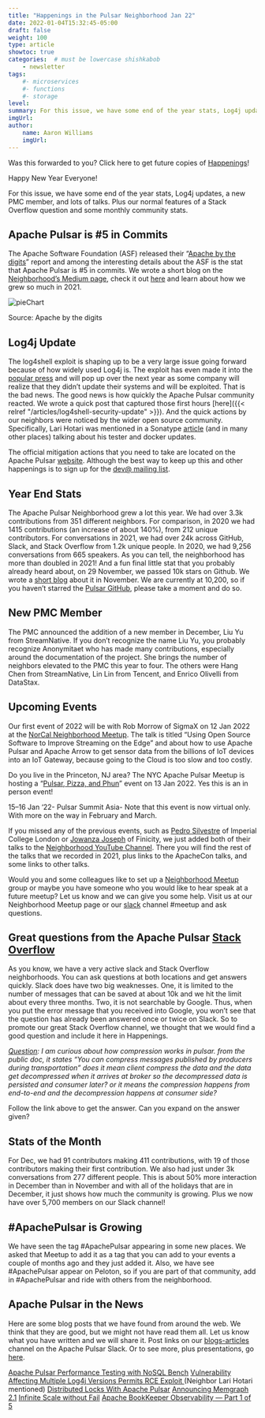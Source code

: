 ```yaml
---
title: "Happenings in the Pulsar Neighborhood Jan 22"
date: 2022-01-04T15:32:45-05:00
draft: false
weight: 100
type: article
showtoc: true
categories:  # must be lowercase shishkabob
    - newsletter
tags:
    #- microservices
    #- functions
    #- storage
level: 
summary: For this issue, we have some end of the year stats, Log4j updates, a new PMC member, and lots of talks. Plus our normal features of a Stack Overflow question and some monthly community stats.
imgUrl:
author:
    name: Aaron Williams
    imgUrl:
---
```


Was this forwarded to you? Click here to get future copies of [Happenings](https://lp.constantcontactpages.com/su/8nAlVKo/APNeighborhood)!

Happy New Year Everyone!

For this issue, we have some end of the year stats, Log4j updates, a new PMC member, and lots of talks. Plus our normal features of a Stack Overflow question and some monthly community stats.

## **Apache Pulsar is #5 in Commits**
The Apache Software Foundation (ASF) released their “[Apache by the digits](https://blogs.apache.org/foundation/entry/apache-in-2021-by-the)” report and among the interesting details about the ASF is the stat that Apache Pulsar is #5 in commits. We wrote a short blog on the [Neighborhood’s Medium page](https://apache-pulsar-neighborhood.medium.com/), check it out [here](https://apache-pulsar-neighborhood.medium.com/2012ed0ab5c7) and learn about how we grew so much in 2021.

![pieChart](https://user-images.githubusercontent.com/1042872/153459175-21984b24-2bbf-47df-89be-3c86b9238fb7.png)


Source: Apache by the digits

## **Log4j Update**
The log4shell exploit is shaping up to be a very large issue going forward because of how widely used Log4j is. The exploit has even made it into the [popular press](https://www.npr.org/2021/12/14/1064123144/companies-scramble-to-defend-against-newly-discovered-log4j-digital-flaw) and will pop up over the next year as some company will realize that they didn’t update their systems and will be exploited. That is the bad news. The good news is how quickly the Apache Pulsar community reacted. We wrote a quick post that captured those first hours [here]({{< relref "/articles/log4shell-security-update" >}}). And the quick actions by our neighbors were noticed by the wider open source community. Specifically, Lari Hotari was mentioned in a Sonatype [article](https://blog.sonatype.com/a-new-0-day-log4j-vulnerability-discovered-in-the-wild) (and in many other places) talking about his tester and docker updates.

The official mitigation actions that you need to take are located on the Apache Pulsar [website](https://pulsar.apache.org/blog/2021/12/11/Log4j-CVE/). Although the best way to keep up this and other happenings is to sign up for the [dev@ mailing list](https://pulsar.apache.org/en/contact/).

## **Year End Stats**
The Apache Pulsar Neighborhood grew a lot this year. We had over 3.3k contributions from 351 different neighbors. For comparison, in 2020 we had 1415 contributions (an increase of about 140%), from 212 unique contributors. For conversations in 2021, we had over 24k across GitHub, Slack, and Stack Overflow from 1.2k unique people. In 2020, we had 9,256 conversations from 665 speakers. As you can tell, the neighborhood has more than doubled in 2021!
And a fun final little stat that you probably already heard about, on 29 November, we passed 10k stars on Github. We wrote a [short blog](https://medium.com/apache-pulsar-neighborhood/9-966-stars-who-will-be-the-10-000-bea11ba92b48) about it in November. We are currently at 10,200, so if you haven’t starred the [Pulsar GitHub](https://github.com/apache/pulsar), please take a moment and do so.

## **New PMC Member**
The PMC announced the addition of a new member in December, Liu Yu from StreamNative. If you don’t recognize the name Liu Yu, you probably recognize Anonymitaet who has made many contributions, especially around the documentation of the project. She brings the number of neighbors elevated to the PMC this year to four. The others were Hang Chen from StreamNative, Lin Lin from Tencent, and Enrico Olivelli from DataStax.

## **Upcoming Events**
Our first event of 2022 will be with Rob Morrow of SigmaX on 12 Jan 2022 at the [NorCal Neighborhood Meetup](https://www.meetup.com/nor-cal-apache-pulsar-meetup-group/events/281386918/). The talk is titled “Using Open Source Software to Improve Streaming on the Edge” and about how to use Apache Pulsar and Apache Arrow to get sensor data from the billions of IoT devices into an IoT Gateway, because going to the Cloud is too slow and too costly.

Do you live in the Princeton, NJ area? The NYC Apache Pulsar Meetup is hosting a “[Pulsar, Pizza, and Phun](https://www.meetup.com/new-york-city-apache-pulsar-meetup/events/282270385/)” event on 13 Jan 2022. Yes this is an in person event!

15–16 Jan ‘22- Pulsar Summit Asia- Note that this event is now virtual only.
With more on the way in February and March.

If you missed any of the previous events, such as [Pedro Silvestre](https://youtu.be/3suR1CV-zOE) of Imperial College London or [Jowanza Joseph](https://youtu.be/hpvLVRWHu2A) of Finicity, we just added both of their talks to the [Neighborhood YouTube Channel](https://www.youtube.com/channel/UCVVDEgdWslqCV7wgvpy_QQg). There you will find the rest of the talks that we recorded in 2021, plus links to the ApacheCon talks, and some links to other talks.

Would you and some colleagues like to set up a [Neighborhood Meetup](https://www.meetup.com/pro/apache-pulsar-neighborhood) group or maybe you have someone who you would like to hear speak at a future meetup? Let us know and we can give you some help. Visit us at our Neighborhood Meetup page or our [slack](https://pulsar.apache.org/en/contact/) channel #meetup and ask questions.

## **Great questions from the Apache Pulsar [Stack Overflow](https://stackoverflow.com/questions/tagged/apache-pulsar?tab=Newest)**

As you know, we have a very active slack and Stack Overflow neighborhoods. You can ask questions at both locations and get answers quickly. Slack does have two big weaknesses. One, it is limited to the number of messages that can be saved at about 10k and we hit the limit about every three months. Two, it is not searchable by Google. Thus, when you put the error message that you received into Google, you won’t see that the question has already been answered once or twice on Slack. So to promote our great Stack Overflow channel, we thought that we would find a good question and include it here in Happenings.

_[Question](https://stackoverflow.com/questions/70255724/pulsar-compression-decompression-cycle): I am curious about how compression works in pulsar. from the public doc, it states “You can compress messages published by producers during transportation” does it mean client compress the data and the data get decompressed when it arrives at broker so the decompressed data is persisted and consumer later? or it means the compression happens from end-to-end and the decompression happens at consumer side?_

Follow the link above to get the answer. Can you expand on the answer given?

## **Stats of the Month**

For Dec, we had 91 contributors making 411 contributions, with 19 of those contributors making their first contribution. We also had just under 3k conversations from 277 different people. This is about 50% more interaction in December than in November and with all of the holidays that are in December, it just shows how much the community is growing. Plus we now have over 5,700 members on our Slack channel!

## **#ApachePulsar is Growing**
We have seen the tag #ApachePulsar appearing in some new places. We asked that Meetup to add it as a tag that you can add to your events a couple of months ago and they just added it. Also, we have see #ApachePulsar appear on Peloton, so if you are part of that community, add in #ApachePulsar and ride with others from the neighborhood.

## **Apache Pulsar in the News**

Here are some blog posts that we have found from around the web. We think that they are good, but we might not have read them all. Let us know what you have written and we will share it. Post links on our [blogs-articles](https://apache-pulsar.slack.com/archives/C02CUPZ2KMZ) channel on the Apache Pulsar Slack. Or to see more, plus presentations, go [here](https://pulsar.apache.org/en/resources/).

[Apache Pulsar Performance Testing with NoSQL Bench](https://medium.com/building-the-open-data-stack/apache-pulsar-performance-testing-with-nosqlbench-3e9816175ba1)
[Vulnerability Affecting Multiple Log4j Versions Permits RCE Exploit ](https://www.infoq.com/news/2021/12/log4j-zero-day-vulnerability/)(Neighbor Lari Hotari mentioned)
[Distributed Locks With Apache Pulsar](https://betterprogramming.pub/distributed-locks-with-apache-pulsar-2d95a4d5ff5e)
[Announcing Memgraph 2.1](https://memgraph.com/blog/memgraph-2-1-release)
[Infinite Scale without Fail](https://www.datastax.com/blog/infinite-scale-without-fail-starlight-rabbitmq)
[Apache BookKeeper Observability — Part 1 of 5](https://medium.com/splunk-maas/apache-bookkeeper-observability-part-1-introducing-the-metrics-7f0acb32d0dc)
